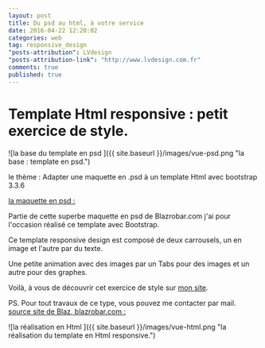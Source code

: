 ```yaml
---
layout: post
title: Du psd au html, à votre service
date: 2016-04-22 12:20:02
categories: web
tag: responsive_design
"posts-attribution": LVdesign
"posts-attribution-link": "http://www.lvdesign.com.fr"
comments: true
published: true
---
```



# Template Html responsive : petit exercice de style.

![la base du template en psd ]({{ site.baseurl }}/images/vue-psd.png "la base : template en psd.")


le thème :  Adapter une maquette en .psd à un template Html avec bootstrap 3.3.6 

[la maquette en psd :](http://blazrobar.com/free-psd-website-templates/free-business-themed-psd-website-design/)


Partie de cette superbe maquette en psd de Blazrobar.com
j'ai pour l'occasion réalisé ce template avec Bootstrap.

Ce template responsive design est composé de deux carrousels, un en image et l'autre par du texte.

Une petite animation avec des images par un Tabs pour des images et un autre pour des graphes.

Voilà, à vous de découvrir cet exercice de style sur [mon site](http://www.lvdesign.com.fr/mooc_psd_html/index.html).

PS. Pour tout travaux de ce type, vous pouvez me contacter par mail.
[source site de Blaz, blazrobar.com : ](http://blazrobar.com/free-psd-website-templates/take-a-free-mobile-app-landing-page-psd-template/)


![la réalisation en Html ]({{ site.baseurl }}/images/vue-html.png "la réalisation du template en Html responsive.")

